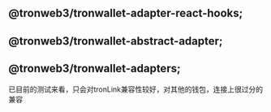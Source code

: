 ## @tronweb3/tronwallet-adapter-react-hooks;
## @tronweb3/tronwallet-abstract-adapter;
## @tronweb3/tronwallet-adapters;
已目前的测试来看，只会对tronLink兼容性较好，对其他的钱包，连接上很过分的兼容